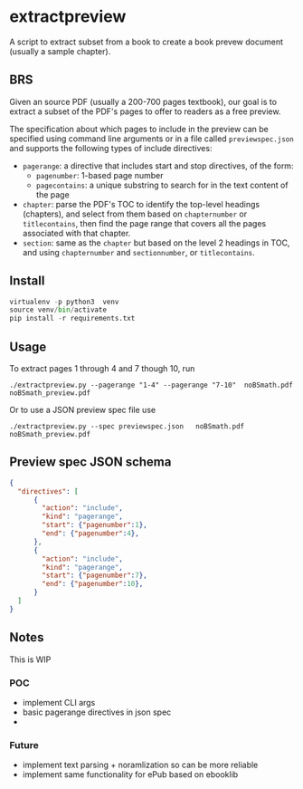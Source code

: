 extractpreview
==============
A script to extract subset from a book to create a book prevew document (usually a sample chapter).


BRS
---
Given an source PDF (usually a 200-700 pages textbook), our goal is to extract a
subset of the PDF's pages to offer to readers as a free preview.

The specification about which pages to include in the preview can be specified
using command line arguments or in a file called `previewspec.json` and supports
the following types of include directives:
  - `pagerange`: a directive that includes start and stop directives, of the form:
    - `pagenumber`: 1-based page number
    - `pagecontains`: a unique substring to search for in the text content of the page 
  - `chapter`: parse the PDF's TOC to identify the top-level headings (chapters),
     and select from them based on `chapternumber` or `titlecontains`, then find
     the page range that covers all the pages associated with that chapter.
  - `section`: same as the `chapter` but based on the level 2 headings in TOC,
     and using `chapternumber` and `sectionnumber`, or `titlecontains`.


Install
-------
```python
virtualenv -p python3  venv
source venv/bin/activate
pip install -r requirements.txt
```

Usage
-----
To extract pages 1 through 4 and 7 though 10, run
```
./extractpreview.py --pagerange "1-4" --pagerange "7-10"  noBSmath.pdf  noBSmath_preview.pdf
```

Or to use a JSON preview spec file use
```
./extractpreview.py --spec previewspec.json   noBSmath.pdf  noBSmath_preview.pdf
```



Preview spec JSON schema
------------------------

```JSON
{
  "directives": [
      {
        "action": "include",
        "kind": "pagerange",
        "start": {"pagenumber":1},
        "end": {"pagenumber":4},
      },
      {
        "action": "include",
        "kind": "pagerange",
        "start": {"pagenumber":7},
        "end": {"pagenumber":10},
      }
  ]
}
```



Notes
-----
This is WIP

### POC
 - implement CLI args
 - basic pagerange directives in json spec
 - 


### Future
 - implement text parsing + noramlization so can be more reliable
 - implement same functionality for ePub based on ebooklib

